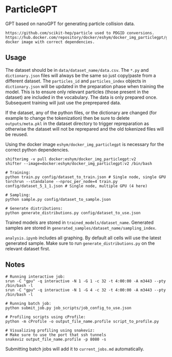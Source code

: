 # ParticleGPT #

GPT based on nanoGPT for generating particle collision data.

```
https://github.com/scikit-hep/particle used to PDGID conversions.
https://hub.docker.com/repository/docker/eshym/docker_img_particlegpt/general docker image with correct dependencies.
```

## Usage ##

The dataset should be in `data/dataset_name/data.csv`. The `*.py` and `dictionary.json` files will always be the same so just copy/paste from a different dataset. The `particles_id` and `particles_index` objects in `dictionary.json` will be updated in the preparation phase when training the model. This is to ensure only relevant particles (those present in the dataset) are included in the vocabulary. The data is only prepared once. Subsequent training will just use the preprepared data.

If the dataset, any of the python files, or the dictionary are changed (for example to change the tokenization) then be sure to delete `outputs/meta.pkl` in the dataset directory to trigger repreparation as otherwise the dataset will not be reprepared and the old tokenized files will be reused.

Using the docker image `eshym/docker_img_particlegpt` is necessary for the correct python dependencies.
```
shifterimg -v pull docker:eshym/docker_img_particlegpt:v2
shifter --image=docker:eshym/docker_img_particlegpt:v2 /bin/bash

# Training:
python train.py config/dataset_to_train.json # Single node, single GPU
torchrun --standalone --nproc_per_node=4 train.py config/dataset_5_1_1.json # Single node, multiple GPU (4 here)

# Sampling:
python sample.py config/dataset_to_sample.json

# Generate distributions:
python generate_distributions.py config/dataset_to_use.json
```

Trained models are stored in `trained_models/dataset_name`. Generated samples are stored in `generated_samples/dataset_name/sampling_index`.

`analysis.ipynb` includes all graphing. By default all cells will use the latest generated sample. Make sure to run `generate_distributions.py` on the relevant dataset first.

## Notes ##

```
# Running interactive job:
srun -C "gpu" -q interactive -N 1 -G 1 -c 32 -t 4:00:00 -A m3443 --pty /bin/bash -l
srun -C "gpu" -q interactive -N 1 -G 4 -c 32 -t 4:00:00 -A m3443 --pty /bin/bash -l

# Running batch job:
python submit_job.py job_scripts/job_config_to_use.json

# Profiling scripts using cProfile:
python -m cProfile -o output_file_name.profile script_to_profile.py

# Visualizing profiling using snakeviz:
# Make sure to use the port that ssh tunnels
snakeviz output_file_name.profile -p 8080 -s
```

Submitting batch jobs will add it to `current_jobs.md` automatically.